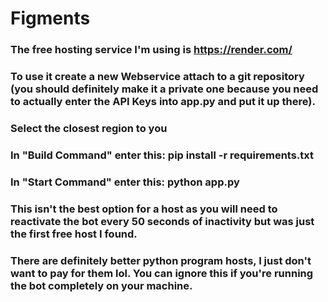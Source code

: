 # Figments
### The free hosting service I'm using is https://render.com/ 
### To use it create a new Webservice attach to a git repository (you should definitely make it a private one because you need to actually enter the API Keys into app.py and put it up there). 
### Select the closest region to you
### In "Build Command" enter this: pip install -r requirements.txt 
### In "Start Command" enter this: python app.py
### This isn't the best option for a host as you will need to reactivate the bot every 50 seconds of inactivity but was just the first free host I found.
### There are definitely better python program hosts, I just don't want to pay for them lol. You can ignore this if you're running the bot completely on your machine.
